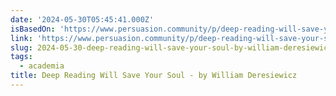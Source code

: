 ```yaml
---
date: '2024-05-30T05:45:41.000Z'
isBasedOn: 'https://www.persuasion.community/p/deep-reading-will-save-your-soul'
link: 'https://www.persuasion.community/p/deep-reading-will-save-your-soul'
slug: 2024-05-30-deep-reading-will-save-your-soul-by-william-deresiewicz
tags:
  - academia
title: Deep Reading Will Save Your Soul - by William Deresiewicz
---
```

 
